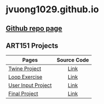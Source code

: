 # jvuong1029.github.io

## [Github repo page](https://github.com/jvuong1029/jvuong1029.github.io)

## ART151 Projects

| Pages                                                                                                |                                       Source Code                                       |
| ---------------------------------------------------------------------------------------------------- | :-------------------------------------------------------------------------------------: |
| [Twine Project](https://jvuong1029.github.io/TwineProject/An%20Adventure%20Into%20The%20Forest.html) |   [Link](https://github.com/jvuong1029/jvuong1029.github.io/tree/master/TwineProject)   |
| [Loop Exercise](https://jvuong1029.github.io/LoopExercise)                                           |   [Link](https://github.com/jvuong1029/jvuong1029.github.io/tree/master/LoopExercise)   |
| [User Input Project](https://jvuong1029.github.io/UserInputProject)                                  | [Link](https://github.com/jvuong1029/jvuong1029.github.io/tree/master/UserInputProject) |
| [Final Project](https://jvuong1029.github.io/FinalProject)                                           |   [Link](https://github.com/jvuong1029/jvuong1029.github.io/tree/master/FinalProject)   |
